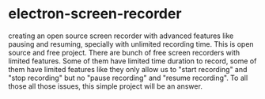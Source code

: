 # electron-screen-recorder
creating an open source screen recorder with advanced features like pausing and resuming, specially with unlimited recording time. This is open source and free project. There are bunch of free screen recorders with limited features. Some of them have limited time duration to record, some of them have limited features like they only allow us to "start recording" and "stop recording" but no "pause recording" and "resume recording". To all those all those issues, this simple project will be an answer.

